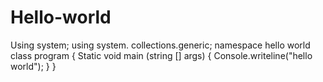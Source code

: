 # Hello-world 

  Using system;
  using system. collections.generic;
  namespace hello world
  class program
   {
     Static void main (string [] args)
      {
        Console.writeline("hello world");
      }
    }
